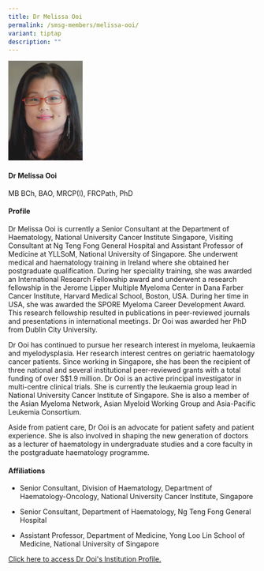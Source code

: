 ```yaml
---
title: Dr Melissa Ooi
permalink: /smsg-members/melissa-ooi/
variant: tiptap
description: ""
---
```

<p></p>
<div class="isomer-image-wrapper">
<img style="width: 30%;" height="auto" width="100%" alt="" src="/images/Singapore Myeloma Study Group/Member Photos/MTG___Dr_Melissa_Ooi.png">
</div>
<h4><strong>Dr Melissa Ooi</strong></h4>
<p>MB BCh, BAO, MRCP(I), FRCPath, PhD</p>
<h4><strong>Profile</strong></h4>
<p>Dr Melissa Ooi is currently a Senior Consultant at the Department of Haematology,
National University Cancer Institute Singapore, Visiting Consultant at
Ng Teng Fong General Hospital and Assistant Professor of Medicine at YLLSoM,
National University of Singapore. She underwent medical and haematology
training in Ireland where she obtained her postgraduate qualification.
During her speciality training, she was awarded an International Research
Fellowship award and underwent a research fellowship in the Jerome Lipper
Multiple Myeloma Center in Dana Farber Cancer Institute, Harvard Medical
School, Boston, USA. During her time in USA, she was awarded the SPORE
Myeloma Career Development Award. This research fellowship resulted in
publications in peer-reviewed journals and presentations in international
meetings. Dr Ooi was awarded her PhD from Dublin City University.</p>
<p>Dr Ooi has continued to pursue her research interest in myeloma, leukaemia
and myelodysplasia. Her research interest centres on geriatric haematology
cancer patients. Since working in Singapore, she has been the recipient
of three national and several institutional peer-reviewed grants with a
total funding of over S$1.9 million. Dr Ooi is an active principal investigator
in multi-centre clinical trials. She is currently the leukaemia group lead
in National University Cancer Institute of Singapore. She is also a member
of the Asian Myeloma Network, Asian Myeloid Working Group and Asia-Pacific
Leukemia Consortium.</p>
<p>Aside from patient care, Dr Ooi is an advocate for patient safety and
patient experience. She is also involved in shaping the new generation
of doctors as a lecturer of haematology in undergraduate studies and a
core faculty in the postgraduate haematology programme.</p>
<h4><strong>Affiliations</strong></h4>
<ul data-tight="true" class="tight">
<li>
<p>Senior Consultant, Division of Haematology, Department of Haematology-Oncology,
National University Cancer Institute, Singapore</p>
</li>
<li>
<p>Senior Consultant, Department of Haematology, Ng Teng Fong General Hospital</p>
</li>
<li>
<p>Assistant Professor, Department of Medicine, Yong Loo Lin School of Medicine,
National University of Singapore</p>
</li>
</ul>
<p><a href="https://www.ncis.com.sg/For-Patients-and-Visitors/Pages/Find-a-Doctor-Details.aspx?docid=Melissa_Ooi_Gaik_Ming" rel="noopener noreferrer nofollow" target="_blank">Click here to access Dr Ooi's Institution Profile.</a>
</p>